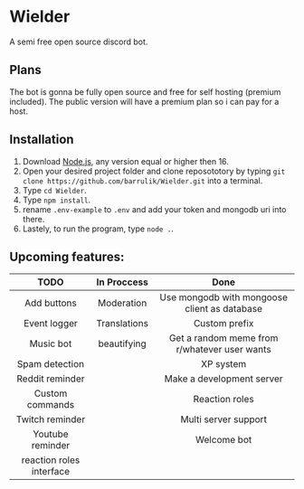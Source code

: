 # Wielder
A semi free open source discord bot.

## **Plans**
The bot is gonna be fully open source and free for self hosting (premium included).
The public version will have a premium plan so i can pay for a host.
## **Installation**
1. Download <a href="https://nodejs.org/en/download/" target="_blank">Node.js</a>, any version equal or higher then 16.
2. Open your desired project folder and clone reposototory by typing `git clone https://github.com/barrulik/Wielder.git` into a terminal.
3. Type `cd Wielder`.
4. Type `npm install`.
5. rename `.env-example` to `.env` and add your token and mongodb uri into there.
6. Lastely, to run the program, type `node .`.
## **Upcoming features:**
| TODO 	| In Proccess 	| Done
|:----:	|:------------:	|:----:	
|Add buttons     |Moderation  |Use mongodb with mongoose client as database
|Event logger    |Translations|Custom prefix
|Music bot       |beautifying |Get a random meme from r/whatever user wants
|Spam detection  |            |XP system
|Reddit reminder |            |Make a development server
|Custom commands |            |Reaction roles
|Twitch reminder |            |Multi server support
|Youtube reminder|            |Welcome bot
|reaction roles interface|    |